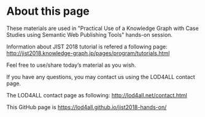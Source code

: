 # About this page
These materials are used in "Practical Use of a Knowledge Graph with Case Studies using Semantic Web Publishing Tools" hands-on session.

Information about JIST 2018 tutorial is refered a following page: http://jist2018.knowledge-graph.jp/pages/program/tutorials.html

Feel free to use/share today’s material as you wish.

If you have any questions, you may contact us using the LOD4ALL contact page.

The LOD4ALL contact page as following: http://lod4all.net/contact.html

This GitHub page is https://lod4all.github.io/jist2018-hands-on/
